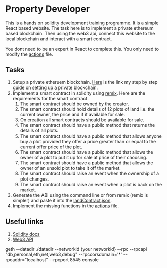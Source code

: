 # Property Developer

This is a hands on solidity development training programme.
It is a simple React based website. The task here is to implement a private ethereum based blockchain.
Then using the web3 api, connect this website to the local blockchain and interact with a smart contract.

You dont need to be an expert in React to complete this. You only need to modify the [actions](/src/actions/index.js) file.

## Tasks
1. Setup a private etheruem blockchain. [Here](https://medium.com/coinmonks/ethereum-setting-up-a-private-blockchain-67bbb96cf4f1) is the link my step by step guide on setting up a private blockchain.
2. Implement a smart contract in solidity using [remix](http://remix.ethereum.org/). Here are the requirements for the smart contract.
    1. The smart contract should be owned by the creator.
    2. The smart contract should hold details of 12 plots of land i.e. the current owner, the price and if it available for sale.
    3. On creation all smart contracts should be available for sale.
    4. The smart contract should have a public method that returns the details of all plots.
    5. The smart contract should have a public method that allows anyone buy a plot provided they offer a price greater than or equal to the current offer price of the plot.
    6. The smart contract should have a public method that allows the owner of a plot to put it up for sale at price of their choosing.
    7. The smart contract should have a public method that allows the owner of an unsold plot to take it off the market.
    8. The smart contract should raise an event when the ownership of a plot changes.
    9. The smart contract should raise an event when a plot is back on the market.
3. Generate the ABI using the command line or from remix (remix is simpler) and paste it into the [landContract.json](/src/contracts/landContract.json).
4. Implement the missing functions in the [actions](/src/actions/index.js) file.

## Useful links
1. [Solidity docs](http://solidity.readthedocs.io)
2. [Web3 API](https://web3js.readthedocs.io/en/1.0/web3.html) 




geth --datadir ./datadir --networkid {your networkid} --rpc --rpcapi "db,personal,eth,net,web3,debug" --rpccorsdomain='*' --rpcaddr="localhost" --rpcport 8545 console